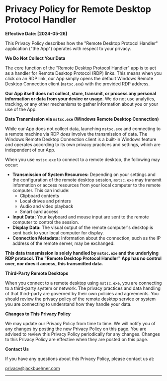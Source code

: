 # Privacy Policy for Remote Desktop Protocol Handler

**Effective Date: [2024-05-26]**

This Privacy Policy describes how the "Remote Desktop Protocol Handler" application ("the App") operates with respect to your privacy.

**We Do Not Collect Your Data**

The core function of the "Remote Desktop Protocol Handler" app is to act as a handler for Remote Desktop Protocol (RDP) links. This means when you click on an RDP link, our App simply opens the default Windows Remote Desktop Connection client (`mstsc.exe`) with the provided RDP address.

**Our App itself does not collect, store, transmit, or process any personal information or data from your device or usage.** We do not use analytics, tracking, or any other mechanisms to gather information about you or your use of the App.

**Data Transmission via `mstsc.exe` (Windows Remote Desktop Connection)**

While our App does not collect data, launching `mstsc.exe` and connecting to a remote machine via RDP _does_ involve the transmission of data. The Windows Remote Desktop Connection client is a built-in Windows feature and operates according to its own privacy practices and settings, which are independent of our App.

When you use `mstsc.exe` to connect to a remote desktop, the following may occur:

- **Transmission of System Resources:** Depending on your settings and the configuration of the remote desktop session, `mstsc.exe` may transmit information or access resources from your local computer to the remote computer. This can include:
  - Clipboard contents
  - Local drives and printers
  - Audio and video playback
  - Smart card access
- **Input Data:** Your keyboard and mouse input are sent to the remote computer to control the session.
- **Display Data:** The visual output of the remote computer's desktop is sent back to your local computer for display.
- **Connection Metadata:** Information about the connection, such as the IP address of the remote server, may be exchanged.

**This data transmission is solely handled by `mstsc.exe` and the underlying RDP protocol. The "Remote Desktop Protocol Handler" App has no control over, nor does it access, this transmitted data.**

**Third-Party Remote Desktops**

When you connect to a remote desktop using `mstsc.exe`, you are connecting to a third-party system or network. The privacy practices and data handling of that third-party are governed by their own policies and agreements. You should review the privacy policy of the remote desktop service or system you are connecting to understand how they handle your data.

**Changes to This Privacy Policy**

We may update our Privacy Policy from time to time. We will notify you of any changes by posting the new Privacy Policy on this page. You are advised to review this Privacy Policy periodically for any changes. Changes to this Privacy Policy are effective when they are posted on this page.

**Contact Us**

If you have any questions about this Privacy Policy, please contact us at:

privacy@jackbuehner.com

---
